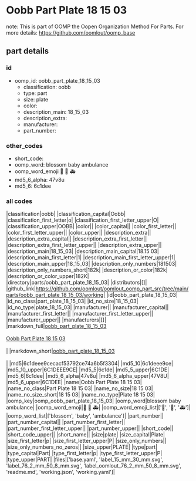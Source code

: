 # Oobb Part Plate 18 15 03  

note: This is part of OOMP the Oopen Organization Method For Parts. For more details: https://github.com/oomlout/oomp_base

##  part details





### id
* oomp_id: oobb_part_plate_18_15_03
  * classification: oobb
  * type: part
  * size: plate
  * color: 
  * description_main: 18_15_03
  * description_extra: 
  * manufacturer: 
  * part_number: 

### other_codes
* short_code: 
* oomp_word: blossom baby ambulance
* oomp_word_emoji :blossom: :baby: :ambulance:
* md5_6_alpha: 47v8u
* md5_6: 6c1dee

### all codes 
|classification|oobb|
|classification_capital|Oobb|
|classification_first_letter|o|
|classification_first_letter_upper|O|
|classification_upper|OOBB|
|color||
|color_capital||
|color_first_letter||
|color_first_letter_upper||
|color_upper||
|description_extra||
|description_extra_capital||
|description_extra_first_letter||
|description_extra_first_letter_upper||
|description_extra_upper||
|description_main|18_15_03|
|description_main_capital|18.15 03|
|description_main_first_letter|1|
|description_main_first_letter_upper|1|
|description_main_upper|18_15_03|
|description_only_numbers|181503|
|description_only_numbers_short|182k|
|description_or_color|182k|
|description_or_color_upper|182K|
|directory|parts/oobb_part_plate_18_15_03|
|distributors|[]|
|github_link|https://github.com/oomlout/oomlout_oomp_part_src/tree/main/parts/oobb_part_plate_18_15_03/working|
|id|oobb_part_plate_18_15_03|
|id_no_class|part_plate_18_15_03|
|id_no_size|18_15_03|
|id_no_type|plate_18_15_03|
|manufacturer||
|manufacturer_capital||
|manufacturer_first_letter||
|manufacturer_first_letter_upper||
|manufacturer_upper||
|manufacturers|[]|
|markdown_full|[oobb_part_plate_18_15_03](https://github.com/oomlout/oomlout_oomp_part_src/tree/main/parts/oobb_part_plate_18_15_03/working)<br>[](https://github.com/oomlout/oomlout_oomp_part_src/tree/main/parts/oobb_part_plate_18_15_03/working)<br>[Oobb Part Plate 18 15 03](https://github.com/oomlout/oomlout_oomp_part_src/tree/main/parts/oobb_part_plate_18_15_03/working)<br><br>|
|markdown_short|[oobb_part_plate_18_15_03](https://github.com/oomlout/oomlout_oomp_part_src/tree/main/parts/oobb_part_plate_18_15_03/working)<br><br>|
|md5|6c1deee9cecacf53792ce74a6b5f3304|
|md5_10|6c1deee9ce|
|md5_10_upper|6C1DEEE9CE|
|md5_5|6c1de|
|md5_5_upper|6C1DE|
|md5_6|6c1dee|
|md5_6_alpha|47v8u|
|md5_6_alpha_upper|47V8U|
|md5_6_upper|6C1DEE|
|name|Oobb Part Plate 18 15 03|
|name_no_class|Part Plate 18 15 03|
|name_no_size|18 15 03|
|name_no_size_short|18 15 03|
|name_no_type|Plate 18 15 03|
|oomp_key|oomp_oobb_part_plate_18_15_03|
|oomp_word|blossom baby ambulance|
|oomp_word_emoji|:blossom: :baby: :ambulance:|
|oomp_word_emoji_list|[':blossom:', ':baby:', ':ambulance:']|
|oomp_word_list|['blossom', 'baby', 'ambulance']|
|part_number||
|part_number_capital||
|part_number_first_letter||
|part_number_first_letter_upper||
|part_number_upper||
|short_code||
|short_code_upper||
|short_name||
|size|plate|
|size_capital|Plate|
|size_first_letter|p|
|size_first_letter_upper|P|
|size_only_numbers||
|size_only_numbers_no_zeros||
|size_upper|PLATE|
|type|part|
|type_capital|Part|
|type_first_letter|p|
|type_first_letter_upper|P|
|type_upper|PART|
|files|['base.yaml', 'label_15_mm_30_mm.svg', 'label_76_2_mm_50_8_mm.svg', 'label_oomlout_76_2_mm_50_8_mm.svg', 'readme.md', 'working.json', 'working.yaml']|
